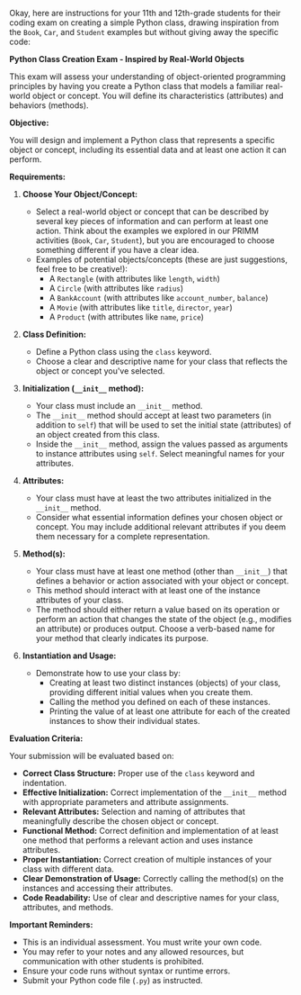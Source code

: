 Okay, here are instructions for your 11th and 12th-grade students for their coding exam on creating a simple Python class, drawing inspiration from the `Book`, `Car`, and `Student` examples but without giving away the specific code:

**Python Class Creation Exam - Inspired by Real-World Objects**

This exam will assess your understanding of object-oriented programming principles by having you create a Python class that models a familiar real-world object or concept. You will define its characteristics (attributes) and behaviors (methods).

**Objective:**

You will design and implement a Python class that represents a specific object or concept, including its essential data and at least one action it can perform.

**Requirements:**

1.  **Choose Your Object/Concept:**
    * Select a real-world object or concept that can be described by several key pieces of information and can perform at least one action. Think about the examples we explored in our PRIMM activities (`Book`, `Car`, `Student`), but you are encouraged to choose something different if you have a clear idea.
    * Examples of potential objects/concepts (these are just suggestions, feel free to be creative!):
        * A `Rectangle` (with attributes like `length`, `width`)
        * A `Circle` (with attributes like `radius`)
        * A `BankAccount` (with attributes like `account_number`, `balance`)
        * A `Movie` (with attributes like `title`, `director`, `year`)
        * A `Product` (with attributes like `name`, `price`)

2.  **Class Definition:**
    * Define a Python class using the `class` keyword.
    * Choose a clear and descriptive name for your class that reflects the object or concept you've selected.

3.  **Initialization (`__init__` method):**
    * Your class must include an `__init__` method.
    * The `__init__` method should accept at least two parameters (in addition to `self`) that will be used to set the initial state (attributes) of an object created from this class.
    * Inside the `__init__` method, assign the values passed as arguments to instance attributes using `self`. Select meaningful names for your attributes.

4.  **Attributes:**
    * Your class must have at least the two attributes initialized in the `__init__` method.
    * Consider what essential information defines your chosen object or concept. You may include additional relevant attributes if you deem them necessary for a complete representation.

5.  **Method(s):**
    * Your class must have at least one method (other than `__init__`) that defines a behavior or action associated with your object or concept.
    * This method should interact with at least one of the instance attributes of your class.
    * The method should either return a value based on its operation or perform an action that changes the state of the object (e.g., modifies an attribute) or produces output. Choose a verb-based name for your method that clearly indicates its purpose.

6.  **Instantiation and Usage:**
    * Demonstrate how to use your class by:
        * Creating at least two distinct instances (objects) of your class, providing different initial values when you create them.
        * Calling the method you defined on each of these instances.
        * Printing the value of at least one attribute for each of the created instances to show their individual states.

**Evaluation Criteria:**

Your submission will be evaluated based on:

* **Correct Class Structure:** Proper use of the `class` keyword and indentation.
* **Effective Initialization:** Correct implementation of the `__init__` method with appropriate parameters and attribute assignments.
* **Relevant Attributes:** Selection and naming of attributes that meaningfully describe the chosen object or concept.
* **Functional Method:** Correct definition and implementation of at least one method that performs a relevant action and uses instance attributes.
* **Proper Instantiation:** Correct creation of multiple instances of your class with different data.
* **Clear Demonstration of Usage:** Correctly calling the method(s) on the instances and accessing their attributes.
* **Code Readability:** Use of clear and descriptive names for your class, attributes, and methods.

**Important Reminders:**

* This is an individual assessment. You must write your own code.
* You may refer to your notes and any allowed resources, but communication with other students is prohibited.
* Ensure your code runs without syntax or runtime errors.
* Submit your Python code file (`.py`) as instructed.
